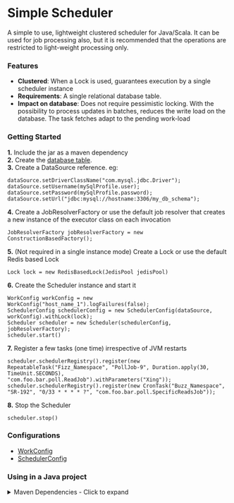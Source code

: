 # Simple Scheduler
A simple to use, lightweight clustered scheduler for Java/Scala. It can be used for job processing also, but it is recommended that the operations are restricted to light-weight processing only.

### Features
- **Clustered**: When a Lock is used, guarantees execution by a single scheduler instance
- **Requirements**: A single relational database table.
- **Impact on database**: Does not require pessimistic locking. With the possibility to process updates in batches, reduces the write load on the database. The task fetches adapt to the pending work-load

### Getting Started

**1.** Include the jar as a maven dependency<br/>
**2.** Create the [database table](https://github.com/hevoio/simple-scheduler/blob/master/src/test/resources/db/001.sql).<br/>
**3.** Create a DataSource reference. eg: 
``` BasicDataSource dataSource = new BasicDataSource();
dataSource.setDriverClassName("com.mysql.jdbc.Driver");
dataSource.setUsername(mySqlProfile.user);
dataSource.setPassword(mySqlProfile.password);
dataSource.setUrl("jdbc:mysql://hostname:3306/my_db_schema");
```
**4.** Create a JobResolverFactory or use the default job resolver that creates a new instance of the executor class on each invocation
```
JobResolverFactory jobResolverFactory = new ConstructionBasedFactory();
```

**5.** (Not required in a single instance mode) Create a Lock or use the default Redis based Lock

```
Lock lock = new RedisBasedLock(JedisPool jedisPool)
```

**6.** Create the Scheduler instance and start it
```
WorkConfig workConfig = new WorkConfig("host_name_1").logFailures(false);
SchedulerConfig schedulerConfig = new SchedulerConfig(dataSource, workConfig).withLock(lock);
Scheduler scheduler = new Scheduler(schedulerConfig, jobResolverFactory);
scheduler.start()
```
**7.** Register a few tasks (one time) irrespective of JVM restarts
```
scheduler.schedulerRegistry().register(new RepeatableTask("Fizz_Namespace", "PollJob-9", Duration.apply(30, TimeUnit.SECONDS), "com.foo.bar.poll.ReadJob").withParameters("Xing"));
scheduler.schedulerRegistry().register(new CronTask("Buzz_Namespace", "SR-192", "0/33 * * * * ?", "com.foo.bar.poll.SpecificReadsJob"));
```
**8.** Stop the Scheduler
```
scheduler.stop()
```

### Configurations
- [WorkConfig](https://github.com/hevoio/simple-scheduler/blob/master/src/main/scala/io/hevo/scheduler/config/WorkConfig.scala)
- [SchedulerConfig](https://github.com/hevoio/simple-scheduler/blob/master/src/main/scala/io/hevo/scheduler/config/SchedulerConfig.scala)

### Using in a Java project

<details>
  <summary>Maven Dependencies - Click to expand</summary>
  
  <code>
  
      <dependency>
          <groupId>org.scala-lang</groupId>
          <artifactId>scala-library</artifactId>
          <version>2.11.12</version>
      </dependency>
      <dependency>
          <groupId>com.cronutils</groupId>
          <artifactId>cron-utils</artifactId>
          <version>5.0.5</version>
      </dependency>
      <dependency>
          <groupId>mysql</groupId>
          <artifactId>mysql-connector-java</artifactId>
          <version>8.0.23</version>
      </dependency>
      <dependency>
          <groupId>org.slf4j</groupId>
          <artifactId>slf4j-api</artifactId>
          <version>1.7.5</version>
      </dependency>
      <dependency>
          <groupId>org.slf4j</groupId>
          <artifactId>slf4j-simple</artifactId>
          <version>1.7.5</version>
      </dependency>
      <dependency>
          <groupId>org.apache.commons</groupId>
          <artifactId>commons-dbcp2</artifactId>
          <version>2.8.0</version>
      </dependency>
      
      
      <dependency>
          <groupId>io.hevo</groupId>
          <artifactId>simple-scheduler</artifactId>
          <version>0.1.2</version>
      </dependency>
          
  </code>
  
</details>